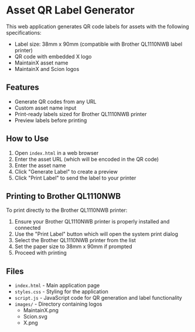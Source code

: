 # Asset QR Label Generator

This web application generates QR code labels for assets with the following specifications:
- Label size: 38mm x 90mm (compatible with Brother QL1110NWB label printer)
- QR code with embedded X logo
- MaintainX asset name
- MaintainX and Scion logos

## Features

- Generate QR codes from any URL
- Custom asset name input
- Print-ready labels sized for Brother QL1110NWB printer
- Preview labels before printing

## How to Use

1. Open `index.html` in a web browser
2. Enter the asset URL (which will be encoded in the QR code)
3. Enter the asset name
4. Click "Generate Label" to create a preview
5. Click "Print Label" to send the label to your printer

## Printing to Brother QL1110NWB

To print directly to the Brother QL1110NWB printer:

1. Ensure your Brother QL1110NWB printer is properly installed and connected
2. Use the "Print Label" button which will open the system print dialog
3. Select the Brother QL1110NWB printer from the list
4. Set the paper size to 38mm x 90mm if prompted
5. Proceed with printing

## Files

- `index.html` - Main application page
- `styles.css` - Styling for the application
- `script.js` - JavaScript code for QR generation and label functionality
- `images/` - Directory containing logos
  - MaintainX.png
  - Scion.svg
  - X.png
